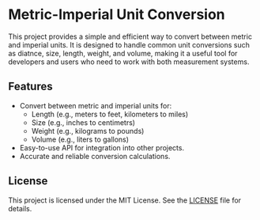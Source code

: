 # Metric-Imperial Unit Conversion

This project provides a simple and efficient way to convert between metric and imperial units. It is designed to handle common unit conversions such as diatnce, size, length, weight, and volume, making it a useful tool for developers and users who need to work with both measurement systems.

## Features

- Convert between metric and imperial units for:
  - Length (e.g., meters to feet, kilometers to miles)
  - Size (e.g., inches to centimetrs)
  - Weight (e.g., kilograms to pounds)
  - Volume (e.g., liters to gallons)
- Easy-to-use API for integration into other projects.
- Accurate and reliable conversion calculations.

## License

This project is licensed under the MIT License. See the [LICENSE](LICENSE) file for details.
